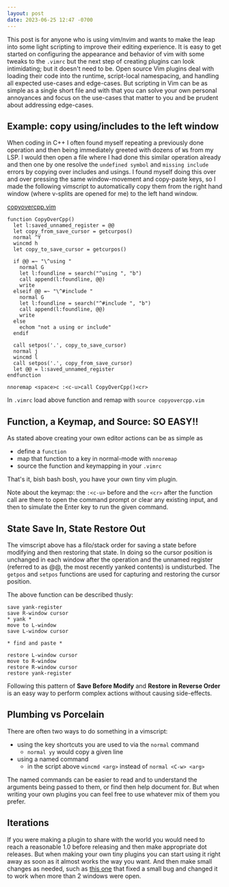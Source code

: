```yaml
---
layout: post
date: 2023-06-25 12:47 -0700
---
```


This post is for anyone who is using vim/nvim and wants to make the leap into some light scripting to improve their editing experience.
It is easy to get started on configuring the appearance and behavior of vim with some tweaks to the `.vimrc` but the next step of creating plugins can look intimidating; but it doesn't need to be.
Open source Vim plugins deal with loading their code into the runtime, script-local namespacing, and handling all expected use-cases and edge-cases.
But scripting in Vim can be as simple as a single short file and with that you can solve your own personal annoyances and focus on the use-cases that matter to you and be prudent about addressing edge-cases.

## Example: copy using/includes to the left window

<script async id="asciicast-593182" src="https://asciinema.org/a/593182.js"></script>

When coding in C++ I often found myself repeating a previously done operation and then being immediately greeted with dozens of `W`s from my LSP.
I would then open a file where I had done this similar operation already and then one by one resolve the `undefined symbol` and `missing include` errors by copying over includes and usings.
I found myself doing this over and over pressing the same window-movement and copy-paste keys,  so I made the following vimscript to automatically copy them from the right hand window (where v-splits are opened for me) to the left hand window.

[copyovercpp.vim](https://github.com/swanyriver/BASH/blob/master/vim/copyovercpp.vim)

```vimscript
function CopyOverCpp()
  let l:saved_unnamed_register = @@
  let copy_from_save_cursor = getcurpos()
  normal ^Y
  wincmd h
  let copy_to_save_cursor = getcurpos()

  if @@ =~ "\^using "
    normal G
    let l:foundline = search("^using ", "b")
    call append(l:foundline, @@)
    write
  elseif @@ =~ "\^#include "
    normal G
    let l:foundline = search("^#include ", "b")
    call append(l:foundline, @@)
    write
  else
    echom "not a using or include"
  endif

  call setpos('.', copy_to_save_cursor)
  normal j
  wincmd l
  call setpos('.', copy_from_save_cursor)
  let @@ = l:saved_unnamed_register
endfunction

nnoremap <space>c :<c-u>call CopyOverCpp()<cr>
```

In `.vimrc` load above function and remap with `source copyovercpp.vim`

## Function, a Keymap, and Source:  SO EASY!!

As stated above creating your own editor actions can be as simple as
  * define a `function` 
  * map that function to a key in normal-mode with `nnoremap`
  * source the function and keymapping in your `.vimrc`

That's it, bish bash bosh, you have your own tiny vim plugin.

Note about the keymap: the `:<c-u>` before and the `<cr>` after the function
call are there to open the command prompt or clear any existing input, and then
to simulate the Enter key to run the given command.

## State Save In, State Restore Out

The vimscript above has a filo/stack order for saving a state before modifying and then restoring that state.
In doing so the cursor position is unchanged in each window after the operation and the unnamed register (referred to as @@, the most recently yanked contents) is undisturbed.
The `getpos` and `setpos` functions are used for capturing and restoring the cursor position.

The above function can be described thusly:
```text
save yank-register
save R-window cursor
* yank *
move to L-window
save L-window cursor

* find and paste *

restore L-window cursor
move to R-window
restore R-window cursor
restore yank-register
```

Following this pattern of **Save Before Modify** and **Restore in Reverse Order** is an easy way to perform complex actions without causing side-effects.

## Plumbing vs Porcelain

There are often two ways to do something in a vimscript:
  * using the key shortcuts you are used to via the `normal` command
    * `normal yy` would copy a given line
  * using a named command
    * in the script above `wincmd <arg>` instead of `normal <C-w> <arg>`

The named commands can be easier to read and to understand the arguments being
passed to them, or find then help document for.  But when writing your own
plugins you can feel free to use whatever mix of them you prefer.

## Iterations

If you were making a plugin to share with the world you would need to reach a
reasonable 1.0 before releasing and then make appropriate dot releases.  But
when making your own tiny plugins you can start using it right away as soon as
it almost works the way you want.  And then make small changes as needed, such
as [this one](https://github.com/swanyriver/BASH/commit/27722e5b6d5de5fc34a6ebdf77cec243cd7ff885#diff-9c721aeab9a456f3b990a1e4182566017e5458753322d14f9135576882e2a2bb) that fixed a small bug and changed it to work when more than 2 windows were open.

